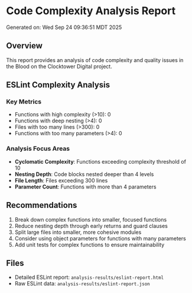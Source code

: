 # Code Complexity Analysis Report

Generated on: Wed Sep 24 09:36:51 MDT 2025

## Overview
This report provides an analysis of code complexity and quality issues in the Blood on the Clocktower Digital project.

## ESLint Complexity Analysis

### Key Metrics
- Functions with high complexity (>10):        0
- Functions with deep nesting (>4):        0
- Files with too many lines (>300):        0
- Functions with too many parameters (>4):        0

### Analysis Focus Areas
- **Cyclomatic Complexity**: Functions exceeding complexity threshold of 10
- **Nesting Depth**: Code blocks nested deeper than 4 levels
- **File Length**: Files exceeding 300 lines
- **Parameter Count**: Functions with more than 4 parameters

## Recommendations
1. Break down complex functions into smaller, focused functions
2. Reduce nesting depth through early returns and guard clauses
3. Split large files into smaller, more cohesive modules
4. Consider using object parameters for functions with many parameters
5. Add unit tests for complex functions to ensure maintainability

## Files
- Detailed ESLint report: `analysis-results/eslint-report.html`
- Raw ESLint data: `analysis-results/eslint-report.json`

